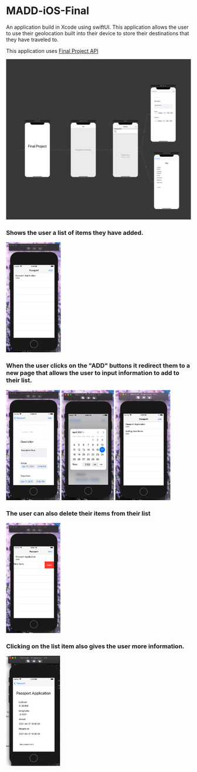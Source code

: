 # MADD-iOS-Final

An application build in Xcode using swiftUI. This application allows the user to use their geolocation built into their device to store their destinations that they have traveled to.

This application uses [Final Project API](https://lenczes.edumedia.ca/mad9137/final_api/)

<img src="https://github.com/tan00060/MADD-iOS-Final/blob/main/iosPic/allScreens.png"/>

### Shows the user a list of items they have added.

<img src="https://github.com/tan00060/MADD-iOS-Final/blob/main/iosPic/BeforeAdd.png" widht="200" height="300"/>

### When the user clicks on the "ADD" buttons it redirect them to a new page that allows the user to input information to add to their list.

<img src="https://github.com/tan00060/MADD-iOS-Final/blob/main/iosPic/AddNewItem.png" widht="200" height="300"/>
<img src="https://github.com/tan00060/MADD-iOS-Final/blob/main/iosPic/CalanederView.png" widht="200" height="300"/>
<img src="https://github.com/tan00060/MADD-iOS-Final/blob/main/iosPic/itemScreen.png"  widht="200" height="300"/>

### The user can also delete their items from their list

<img src="https://github.com/tan00060/MADD-iOS-Final/blob/main/iosPic/deleteScreen.png"  widht="200" height="300"/>

### Clicking on the list item also gives the user more information.

<img src="https://github.com/tan00060/MADD-iOS-Final/blob/main/iosPic/description%20screen.png"  widht="200" height="300"/>


